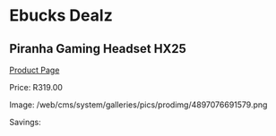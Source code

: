 
# Ebucks Dealz
## Piranha Gaming Headset HX25
[Product Page](https://www.ebucks.com/web/shop/productSelected.do?prodId=1232240738&catId=1193873409)

Price: R319.00

Image: /web/cms/system/galleries/pics/prodimg/4897076691579.png

Savings: 


	